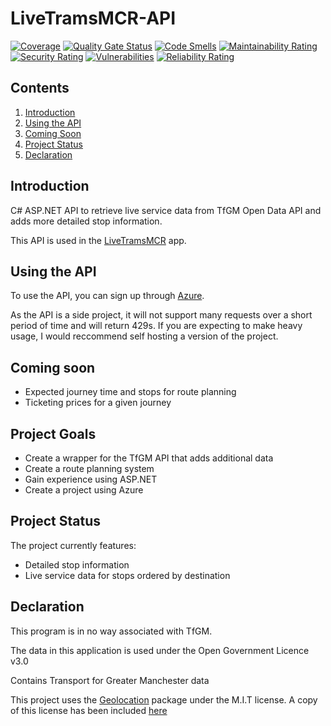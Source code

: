 # LiveTramsMCR-API

[![Coverage](https://sonarcloud.io/api/project_badges/measure?project=dave-t-c_TfGM-API-Wrapper&metric=coverage)](https://sonarcloud.io/summary/new_code?id=dave-t-c_TfGM-API-Wrapper)
[![Quality Gate Status](https://sonarcloud.io/api/project_badges/measure?project=dave-t-c_TfGM-API-Wrapper&metric=alert_status)](https://sonarcloud.io/summary/new_code?id=dave-t-c_TfGM-API-Wrapper)
[![Code Smells](https://sonarcloud.io/api/project_badges/measure?project=dave-t-c_TfGM-API-Wrapper&metric=code_smells)](https://sonarcloud.io/summary/new_code?id=dave-t-c_TfGM-API-Wrapper)
[![Maintainability Rating](https://sonarcloud.io/api/project_badges/measure?project=dave-t-c_TfGM-API-Wrapper&metric=sqale_rating)](https://sonarcloud.io/summary/new_code?id=dave-t-c_TfGM-API-Wrapper)
[![Security Rating](https://sonarcloud.io/api/project_badges/measure?project=dave-t-c_TfGM-API-Wrapper&metric=security_rating)](https://sonarcloud.io/summary/new_code?id=dave-t-c_TfGM-API-Wrapper)
[![Vulnerabilities](https://sonarcloud.io/api/project_badges/measure?project=dave-t-c_TfGM-API-Wrapper&metric=vulnerabilities)](https://sonarcloud.io/summary/new_code?id=dave-t-c_TfGM-API-Wrapper)
[![Reliability Rating](https://sonarcloud.io/api/project_badges/measure?project=dave-t-c_TfGM-API-Wrapper&metric=reliability_rating)](https://sonarcloud.io/summary/new_code?id=dave-t-c_TfGM-API-Wrapper)

## Contents
1. [Introduction](#introduction)
2. [Using the API](#using-the-api)
3. [Coming Soon](#coming-soon)
4. [Project Status](#project-status)
5. [Declaration](#declaration)


## Introduction
C# ASP.NET API to retrieve live service data from TfGM Open Data API and adds more detailed stop information.

This API is used in the [LiveTramsMCR](https://github.com/dave-t-c/LiveTramsMCR) app.

## Using the API
To use the API, you can sign up through [Azure](https://livetramsmcr-apim.developer.azure-api.net/).

As the API is a side project, it will not support many requests over a short period of time and will return 429s.
If you are expecting to make heavy usage, I would reccommend self hosting a version of the project. 

## Coming soon
- Expected journey time and stops for route planning
- Ticketing prices for a given journey

## Project Goals
- Create a wrapper for the TfGM API that adds additional data
- Create a route planning system
- Gain experience using ASP.NET
- Create a project using Azure

## Project Status
The project currently features:
- Detailed stop information
- Live service data for stops ordered by destination


## Declaration

This program is in no way associated with TfGM.

The data in this application is used under the Open Government Licence v3.0

Contains Transport for Greater Manchester data

This project uses the [Geolocation](https://www.nuget.org/packages/Geolocation/1.2.1) package under the M.I.T license. A copy of this license has been included [here](./Licenses/Geolocation.md)

